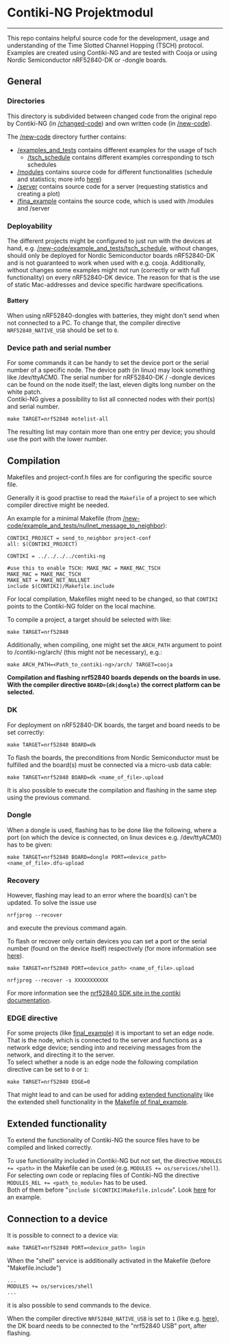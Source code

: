 # Contiki-NG Projektmodul
***
This repo contains helpful source code for the development, usage and understanding of the Time Slotted Channel Hopping
(TSCH) protocol. Examples are created using Contiki-NG and are tested with Cooja or using Nordic Semiconductor nRF52840-DK or -dongle boards.

## General
### Directories
This directory is subdivided between changed code from the original repo by Contiki-NG (in [/changed-code](/changed-code)) and 
own written code (in [/new-code](/new-code)).

The [/new-code](/new-code) directory further contains:
 - [/examples_and_tests](/new-code/examples_and_tests) contains different examples for the usage of tsch
   - [/tsch_schedule](/new-code/examples_and_tests/tsch_schedule) contains different examples corresponding to tsch schedules
 - [/modules](/new-code/modules) contains source code for different functionalities (schedule and statistics; more info [here](/new-code/modules/MODULES.md)) 
 - [/server](/new-code/server) contains source code for a server (requesting statistics and creating a plot)
 - [/fina_example](/new-code/final_example) contains the source code, which is used with /modules and /server

### Deployability
The different projects might be configured to just run with the devices at hand, e.g. [/new-code/example_and_tests/tsch_schedule](/new-code/examples_and_tests/tsch_schedule), without changes,
should only be deployed for Nordic Semiconductor boards nRF52840-DK and is not guaranteed to work when used with e.g. cooja.
Additionally, without changes some examples might not run (correctly or with full functionality) on every nRF52840-DK device. 
The reason for that is the use of static Mac-addresses and device specific hardware specifications.

#### Battery
When using nRF52840-dongles with batteries, they might don't send when not connected to a PC. To change that, the compiler
directive `NRF52840_NATIVE_USB` should be set to `0`.

### Device path and serial number
For some commands it can be handy to set the device port or the serial number of a specific node. The device path (in linux) may look something like
/dev/ttyACM0. The serial number for nRF52840-DK / -dongle devices can be found on the node itself; the last, eleven digits long number on the white patch. \
Contiki-NG gives a possibility to list all connected nodes with their port(s) and serial number. 

    make TARGET=nrf52840 motelist-all

The resulting list may contain more than one entry per device; you should use the port with the lower number.

## Compilation
Makefiles and project-conf.h files are for configuring the specific source file.

Generally it is good practise to read the `Makefile` of a project to see which compiler directive might be needed.

An example for a minimal Makefile (from [/new-code/example_and_tests/nullnet_message_to_neighbor](/new-code/examples_and_tests/nullnet_message_to_neighbor)):

    CONTIKI_PROJECT = send_to_neighbor project-conf
    all: $(CONTIKI_PROJECT)

    CONTIKI = ../../../../contiki-ng
    
    #use this to enable TSCH: MAKE_MAC = MAKE_MAC_TSCH
    MAKE_MAC = MAKE_MAC_TSCH
    MAKE_NET = MAKE_NET_NULLNET
    include $(CONTIKI)/Makefile.include

For local compilation, Makefiles might need to be changed, so that `CONTIKI` points to the Contiki-NG folder on the local machine.

To compile a project, a target should be selected with like:
    
    make TARGET=nrf52840

Additionally, when compiling, one might set the `ARCH_PATH` argument to point to /contiki-ng/arch/ (this might not be necessary), e.g.:

    make ARCH_PATH=<Path_to_contiki-ng>/arch/ TARGET=cooja

**Compilation and flashing nrf52840 boards depends on the boards in use. With the compiler directive `BOARD={dk|dongle}` the correct
platform can be selected.**

### DK

For deployment on nRF52840-DK boards, the target and board needs to be set correctly:

    make TARGET=nrf52840 BOARD=dk

To flash the boards, the preconditions from Nordic Semiconductor must be fulfilled and the board(s) must be connected via a 
micro-usb data cable:

    make TARGET=nrf52840 BOARD=dk <name_of_file>.upload

It is also possible to execute the compilation and flashing in the same step using the previous command.

### Dongle

When a dongle is used, flashing has to be done like the following, where a port (on which the device is connected, on linux devices e.g. /dev/ttyACM0)
has to be given:

    make TARGET=nrf52840 BOARD=dongle PORT=<device_path> <name_of_file>.dfu-upload

### Recovery

However, flashing may lead to an error where the board(s) can't be updated. To solve the issue use 

    nrfjprog --recover

and execute the previous command again. 

To flash or recover only certain devices you can set a port or the serial number (found on the device itself) respectively 
(for more information see [here](#Device-path-and-serial-number)).

    make TARGET=nrf52840 PORT=<device_path> <name_of_file>.upload

    nrfjprog --recover -s XXXXXXXXXXX

For more information see the [nrf52840 SDK site in the contiki documentation](https://docs.contiki-ng.org/en/develop/doc/platforms/nrf52840.html).

### EDGE directive

For some projects (like [final_example](/new-code/final_example)) it is important to set an edge node. That is the node, which is
connected to the server and functions as a network edge device; sending into and receiving messages from the network, and directing
it to the server.\
To select whether a node is an edge node the following compilation directive can be set to `0` or `1`:

    make TARGET=nrf52840 EDGE=0

That might lead to and can be used for adding [extended functionality](#extended-functionality) like the extended shell functionality
in the [Makefile of final_example](/new-code/final_example/Makefile).

## Extended functionality

To extend the functionality of Contiki-NG the source files have to be compiled and linked correctly.

To use functionality included in Contiki-NG but not set, the directive `MODULES += <path>` in the Makefile can be used (e.g. `MODULES += os/services/shell`).
\
For selecting own code or replacing files of Contiki-NG the directive `MODULES_REL += <path_to_module>` has to be used. 
\
Both of them before "`include $(CONTIKI)Makefile.inlcude`". Look [here](/new-code/final_example/Makefile) for an example.

## Connection to a device
It is possible to connect to a device via:

    make TARGET=nrf52840 PORT=<device_path> login

When the "shell" service is additionally activated in the Makefile (before "Makefile.include")

    ...
    MODULES += os/services/shell
    ...

it is also possible to send commands to the device.

When the compiler directive `NRF52840_NATIVE_USB` is set to `1` (like e.g. [here](/new-code/final_example/Makefile)),
the DK board needs to be connected to the "nrf52840 USB" port, after flashing.